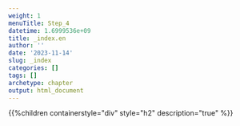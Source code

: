 ```yaml
---
weight: 1
menuTitle: Step_4
datetime: 1.6999536e+09
title: _index.en
author: ''
date: '2023-11-14'
slug: _index
categories: []
tags: []
archetype: chapter
output: html_document
---
```


{{%children containerstyle="div" style="h2" description="true" %}}
